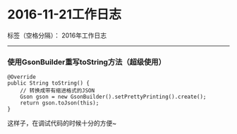 # 2016-11-21工作日志

标签（空格分隔）： 2016年工作日志

---

### 使用GsonBuilder重写toString方法（超级使用）

```
@Override
public String toString() {
    // 转换成带有缩进格式的JSON
    Gson gson = new GsonBuilder().setPrettyPrinting().create();
    return gson.toJson(this);
}
```

这样子，在调试代码的时候十分的方便~